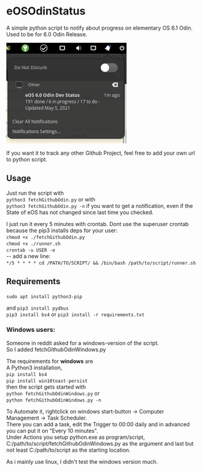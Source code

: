 # eOSOdinStatus
A simple python script to notify about progress on elementary OS 6.1 Odin. Used to be for 6.0 Odin Release.

![Screenshot](./screenshot.png)


If you want it to track any other Github Project, feel free to add your own url to python script.

## Usage
Just run the script with  
`python3 fetchGithubOdin.py` or with  
`python3 fetchGithubOdin.py -n` if you want to get a notification, even if the State of eOS has not changed since last time you checked.

I just run it every 5 minutes with crontab. Dont use the superuser crontab because the pip3 installs deps for your user:  
`chmod +x ./fetchGithubOdin.py`  
`chmod +x ./runner.sh`  
`crontab -u USER -e`  
-- add a new line:  
`*/5 * * * * cd /PATH/TO/SCRIPT/ && /bin/bash /path/to/script/runner.sh`
## Requirements
`sudo apt install python3-pip`  

and
`pip3 install pydbus`  
`pip3 install bs4`
or
`pip3 install -r requirements.txt`




### Windows users:
Someone in reddit asked for a windows-version of the script.  
So I added fetchGithubOdinWindows.py  

The requirements for **windows** are  
A Python3 installation,  
`pip install bs4`  
`pip install win10toast-persist`  
then the script gets started with  
`python fetchGithubOdinWindows.py` or  
`python fetchGithubOdinWindows.py -n`

To Automate it, rightclick on windows start-button -> Computer Management -> Task Scheduler.  
There you can add a task, edit the Trigger to 00:00 daily and in advanced you can put it on "Every 10 minutes".  
Under Actions you setup python.exe as program/script, C:/path/to/script/fetchGithubOdinWindows.py as the argument and last but not least C:/path/to/script as the starting location.

As i mainly use linux, I didn't test the windows version much.
